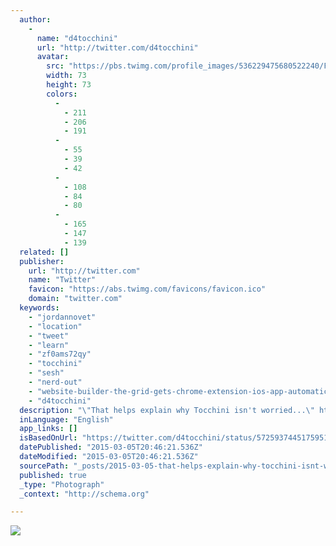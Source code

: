 ```yaml
---
  author: 
    - 
      name: "d4tocchini"
      url: "http://twitter.com/d4tocchini"
      avatar: 
        src: "https://pbs.twimg.com/profile_images/536229475680522240/FmTU1D6I_bigger.jpeg"
        width: 73
        height: 73
        colors: 
          - 
            - 211
            - 206
            - 191
          - 
            - 55
            - 39
            - 42
          - 
            - 108
            - 84
            - 80
          - 
            - 165
            - 147
            - 139
  related: []
  publisher: 
    url: "http://twitter.com"
    name: "Twitter"
    favicon: "https://abs.twimg.com/favicons/favicon.ico"
    domain: "twitter.com"
  keywords: 
    - "jordannovet"
    - "location"
    - "tweet"
    - "learn"
    - "zf0ams72qy"
    - "tocchini"
    - "sesh"
    - "nerd-out"
    - "website-builder-the-grid-gets-chrome-extension-ios-app-automatic-image-cropping"
    - "d4tocchini"
  description: "\"That helps explain why Tocchini isn't worried...\" http://venturebeat.com/2015/03/02/website-builder-the-grid-gets-chrome-extension-ios-app-automatic-image-cropping/ ... enjoyed the nerd-out sesh, @jordannovet!"
  inLanguage: "English"
  app_links: []
  isBasedOnUrl: "https://twitter.com/d4tocchini/status/572593744517595136"
  datePublished: "2015-03-05T20:46:21.536Z"
  dateModified: "2015-03-05T20:46:21.536Z"
  sourcePath: "_posts/2015-03-05-that-helps-explain-why-tocchini-isnt-worried-httpve.md"
  published: true
  _type: "Photograph"
  _context: "http://schema.org"

---
```

![](https://pbs.twimg.com/media/B_JC-fUVIAA9xHz.png:large)